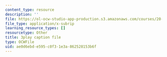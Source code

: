 ```yaml
---
content_type: resource
description: ''
file: https://ol-ocw-studio-app-production.s3.amazonaws.com/courses/20-219-becoming-the-next-bill-nye-writing-and-hosting-the-educational-show-january-iap-2015/ae0d6ebde595c0f31e3a862528153b6f_TXkB42FCriU.srt
file_type: application/x-subrip
learning_resource_types: []
resourcetype: Other
title: 3play caption file
type: OCWFile
uid: ae0d6ebd-e595-c0f3-1e3a-862528153b6f
---
```

